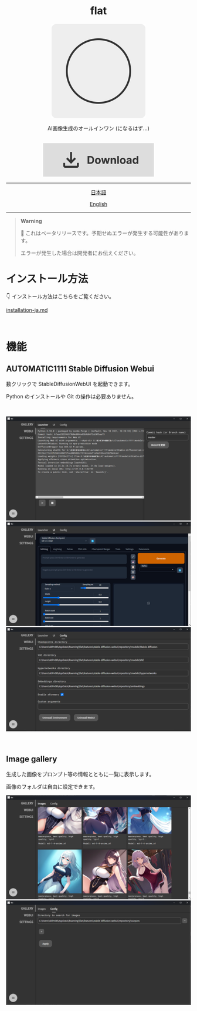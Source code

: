 <h1 align="center">flat</h1>
<div align="center"><img height="256px" src="./assets/icon-512x512.png" /></div>
<p align="center">AI画像生成のオールインワン (になるはず...)</p>

<br>
<div align="center"><a href="https://github.com/ddPn08/flat/releases/latest"><img src="./assets/download.svg" style="width: 60%;" /></a></div>

---

<div align="center">

[日本語](./README-ja.md)

[English](./README.md)

</div>

---

> **Warning**
>
> 🚧 これはベータリリースです。予期せぬエラーが発生する可能性があります。
>
> エラーが発生した場合は開発者にお伝えください。

# インストール方法

👇 インストール方法はこちらをご覧ください。

[installation-ja.md](/docs/installation-ja.md)

<br >

# 機能

## AUTOMATIC1111 Stable Diffusion Webui

数クリックで StableDiffusionWebUI を起動できます。

Python のインストールや Git の操作は必要ありません。

<br >

![](./assets/screenshots/webui-01.png)
![](./assets/screenshots/webui-02.png)
![](./assets/screenshots/webui-03.png)

<br >

## Image gallery

生成した画像をプロンプト等の情報とともに一覧に表示します。

画像のフォルダは自由に設定できます。

![](./assets/screenshots/gallery-01.png)
![](./assets/screenshots/gallery-02.png)

